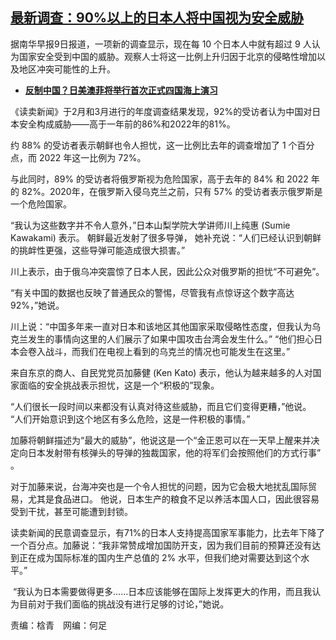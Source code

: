 <!--1712676338000-->
[最新调查：90%以上的日本人将中国视为安全威胁](https://www.rfa.org/mandarin/yataibaodao/gangtai/my1-04092024105738.html)
------

<p style="font-weight: 400;">据南华早报9<span>日报道，一项新的调查显示，现在每</span><span> </span>10<span> </span><span>个日本人中就有超过</span><span> </span>9<span> </span><span>人认为国家安全受到中国的威胁。观察人士将这一比例上升归因于北京的侵略性增加以及地区冲突可能性的上升。</span></p><ul><li><strong><a href="https://www.rfa.org/mandarin/Xinwen/1-04022024101923.html">反制中国？日美澳菲将举行首次正式四国海上演习</a></strong></li></ul><p style="font-weight: 400;">《读卖新闻》于2<span>月和</span>3<span>月进行的年度调查结果发现，</span>92%<span>的受访者认为中国对日本安全构成威胁——高于一年前的</span>86%<span>和</span>2022<span>年的</span>81%<span>。</span></p><p style="font-weight: 400;">约<span> </span>88%<span> </span><span>的受访者表示朝鲜也令人担忧，这一比例比去年的调查增加了</span><span> </span>1<span> </span><span>个百分点，而</span><span> </span>2022<span> </span><span>年这一比例为</span><span> </span>72%<span>。</span></p><p style="font-weight: 400;">与此同时，89%<span> </span><span>的受访者将俄罗斯视为危险国家，高于去年的</span><span> </span>84%<span> </span><span>和</span><span> </span>2022<span> </span><span>年的</span><span> </span>82%<span>。</span>2020<span>年，在俄罗斯入侵乌克兰之前，只有</span><span> </span>57%<span> </span><span>的受访者表示俄罗斯是一个危险国家。</span></p><p style="font-weight: 400;">“我认为这些数字并不令人意外，”日本山梨学院大学讲师川上纯惠<span> </span>(Sumie Kawakami)<span> </span><span>表示。 朝鲜最近发射了很多导弹， 她补充说：“人们已经认识到朝鲜的挑衅性更强，这些导弹可能造成很大损害。”</span></p><p style="font-weight: 400;">川上表示，由于俄乌冲突震惊了日本人民，因此公众对俄罗斯的担忧“不可避免”。</p><p style="font-weight: 400;">“有关中国的数据也反映了普通民众的警惕，尽管我有点惊讶这个数字高达92%<span>，”她说。</span></p><p style="font-weight: 400;">川上说：“中国多年来一直对日本和该地区其他国家采取侵略性态度，但我认为乌克兰发生的事情向这里的人们展示了如果中国攻击台湾会发生什么。” “他们担心日本会卷入战斗，而我们在电视上看到的乌克兰的情况也可能发生在这里。”</p><p style="font-weight: 400;">来自东京的商人、自民党党员加藤健<span> </span>(Ken Kato)<span> </span><span>表示，他认为越来越多的人对国家面临的安全挑战表示担忧，这是一个“积极的”现象。</span></p><p style="font-weight: 400;">“人们很长一段时间以来都没有认真对待这些威胁，而且它们变得更糟，”他说。 “人们开始意识到这个地区有多么危险，这是一件积极的事情。”</p><p style="font-weight: 400;">加藤将朝鲜描述为“最大的威胁”，他说这是一个“金正恩可以在一天早上醒来并决定向日本发射带有核弹头的导弹的独裁国家，他的将军们会按照他们的方式行事” 。</p><p style="font-weight: 400;">对于加藤来说，台海冲突也是一个令人担忧的问题，因为它会极大地扰乱国际贸易，尤其是食品进口。 他说，日本生产的粮食不足以养活本国人口，因此很容易受到干扰，甚至可能遭到封锁。</p><p style="font-weight: 400;">读卖新闻的民意调查显示，有71%<span>的日本人支持提高国家军事能力，比去年下降了一个百分点。加藤说：“我非常赞成增加国防开支，因为我们目前的预算还没有达到正在成为国际标准的国内生产总值的</span><span> </span>2%<span> </span><span>水平，但我们绝对需要达到这个水平。”</span></p><p style="font-weight: 400;"> <span>“我认为日本需要做得更多……日本应该能够在国际上发挥更大的作用，而且我认为目前对于我们面临的挑战没有进行足够的讨论，”她说。</span></p><p style="font-weight: 400;">责编：梒青　网编：何足</p><p></p>

